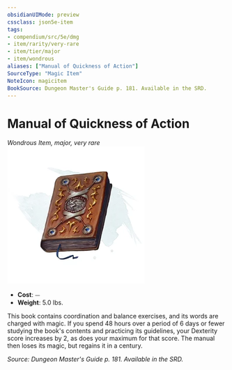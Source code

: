 ```yaml
---
obsidianUIMode: preview
cssclass: json5e-item
tags:
- compendium/src/5e/dmg
- item/rarity/very-rare
- item/tier/major
- item/wondrous
aliases: ["Manual of Quickness of Action"]
SourceType: "Magic Item"
NoteIcon: magicitem
BookSource: Dungeon Master's Guide p. 181. Available in the SRD.
---
```

# Manual of Quickness of Action
*Wondrous Item, major, very rare*  
![](/3-Mechanics/CLI/items/img/manual-of-quickness-of-action.webp#right)  

- **Cost**: ⏤
- **Weight**: 5.0 lbs.

This book contains coordination and balance exercises, and its words are charged with magic. If you spend 48 hours over a period of 6 days or fewer studying the book's contents and practicing its guidelines, your Dexterity score increases by 2, as does your maximum for that score. The manual then loses its magic, but regains it in a century.

*Source: Dungeon Master's Guide p. 181. Available in the SRD.*